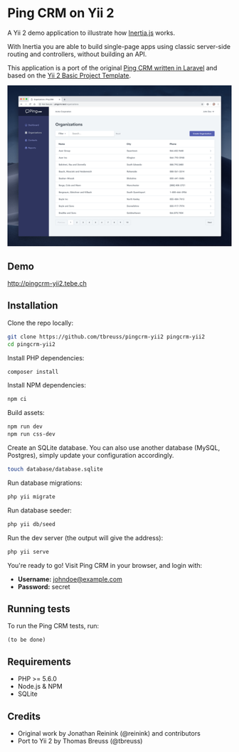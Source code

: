 # Ping CRM on Yii 2

A Yii 2 demo application to illustrate how [Inertia.js](https://inertiajs.com) works.

With Inertia you are able to build single-page apps using classic server-side routing and controllers, without building an API. 

This application is a port of the original [Ping CRM written in Laravel](https://github.com/inertiajs/pingcrm) and based on the [Yii 2 Basic Project Template](https://github.com/yiisoft/yii2-app-basic). 

![](screenshot.png)

## Demo

<http://pingcrm-yii2.tebe.ch>

## Installation

Clone the repo locally:

```sh
git clone https://github.com/tbreuss/pingcrm-yii2 pingcrm-yii2
cd pingcrm-yii2
```

Install PHP dependencies:

```sh
composer install
```

Install NPM dependencies:

```sh
npm ci
```

Build assets:

```sh
npm run dev
npm run css-dev
```

Create an SQLite database. You can also use another database (MySQL, Postgres), simply update your configuration accordingly.

```sh
touch database/database.sqlite
```

Run database migrations:

```sh
php yii migrate
```

Run database seeder:

```sh
php yii db/seed
```

Run the dev server (the output will give the address):

```sh
php yii serve
```

You're ready to go! Visit Ping CRM in your browser, and login with:

- **Username:** johndoe@example.com
- **Password:** secret

## Running tests

To run the Ping CRM tests, run:

```
(to be done)
```

## Requirements

- PHP >= 5.6.0
- Node.js & NPM
- SQLite

## Credits

- Original work by Jonathan Reinink (@reinink) and contributors
- Port to Yii 2 by Thomas Breuss (@tbreuss)

